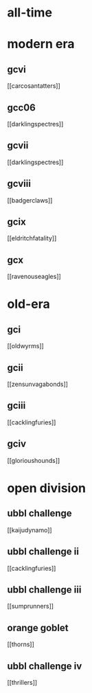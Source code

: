# all-time

# modern era

## gcvi

[[carcosantatters]]

## gcc06

[[darklingspectres]]

## gcvii

[[darklingspectres]]

## gcviii

[[badgerclaws]]

## gcix

[[eldritchfatality]]

## gcx

[[ravenouseagles]]

# old-era

## gci

[[oldwyrms]]

## gcii

[[zensunvagabonds]]

## gciii

[[cacklingfuries]]

## gciv

[[glorioushounds]]

# open division

## ubbl challenge

[[kaijudynamo]]

## ubbl challenge ii

[[cacklingfuries]]

## ubbl challenge iii

[[sumprunners]]

## orange goblet

[[thorns]]

## ubbl challenge iv

[[thrillers]]